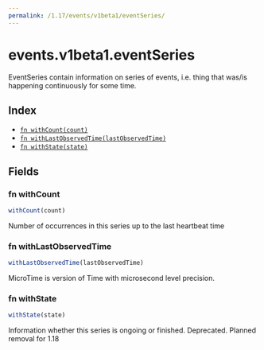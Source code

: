 ```yaml
---
permalink: /1.17/events/v1beta1/eventSeries/
---
```


# events.v1beta1.eventSeries

EventSeries contain information on series of events, i.e. thing that was/is happening continuously for some time.

## Index

* [`fn withCount(count)`](#fn-withcount)
* [`fn withLastObservedTime(lastObservedTime)`](#fn-withlastobservedtime)
* [`fn withState(state)`](#fn-withstate)

## Fields

### fn withCount

```ts
withCount(count)
```

Number of occurrences in this series up to the last heartbeat time

### fn withLastObservedTime

```ts
withLastObservedTime(lastObservedTime)
```

MicroTime is version of Time with microsecond level precision.

### fn withState

```ts
withState(state)
```

Information whether this series is ongoing or finished. Deprecated. Planned removal for 1.18